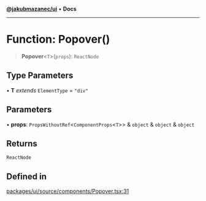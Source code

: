 [**@jakubmazanec/ui**](../README.md) • **Docs**

---

# Function: Popover()

> **Popover**\<`T`\>(`props`): `ReactNode`

## Type Parameters

• **T** _extends_ `ElementType` = `"div"`

## Parameters

• **props**: `PropsWithoutRef`\<`ComponentProps`\<`T`\>\> & `object` & `object` & `object`

## Returns

`ReactNode`

## Defined in

[packages/ui/source/components/Popover.tsx:31](https://github.com/jakubmazanec/tools/blob/05074a1dedd887672f015df129961cd35c75acfe/packages/ui/source/components/Popover.tsx#L31)
